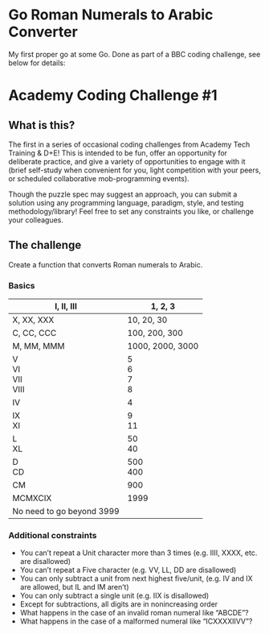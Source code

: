 # Go Roman Numerals to Arabic Converter

My first proper go at some Go. Done as part of a BBC coding challenge, see below for details:

# Academy Coding Challenge #1

## What is this?

The first in a series of occasional coding challenges from Academy Tech Training & D+E! This is intended to be fun, offer an opportunity for deliberate practice, and give a variety of opportunities to engage with it (brief self-study when convenient for you, light competition with your peers, or scheduled collaborative mob-programming events).

Though the puzzle spec may suggest an approach, you can submit a solution using any programming language, paradigm, style, and testing methodology/library! Feel free to set any constraints you like, or challenge your colleagues.

## The challenge

Create a function that converts Roman numerals to Arabic.

### Basics

| I, II, III                | 1, 2, 3          |
| ------------------------- | ---------------- |
| X, XX, XXX                | 10, 20, 30       |
| C, CC, CCC                | 100, 200, 300    |
| M, MM, MMM                | 1000, 2000, 3000 |
| V<br>VI<br>VII<br>VIII    | 5<br>6<br>7<br>8 |
| IV                        | 4                |
| IX<br>XI                  | 9<br>11          |
| L<br>XL                   | 50<br>40         |
| D<br>CD                   | 500<br>400       |
| CM                        | 900              |
| MCMXCIX                   | 1999             |
| No need to go beyond 3999 |                  |

### Additional constraints

- You can’t repeat a Unit character more than 3 times (e.g. IIII, XXXX, etc. are disallowed)
- You can’t repeat a Five character (e.g. VV, LL, DD are disallowed)
- You can only subtract a unit from next highest five/unit, (e.g. IV and IX are allowed, but IL and IM aren’t)
- You can only subtract a single unit (e.g. IIX is disallowed)
- Except for subtractions, all digits are in nonincreasing order
- What happens in the case of an invalid roman numeral like “ABCDE”?
- What happens in the case of a malformed numeral like “ICXXXXIIVV”?
